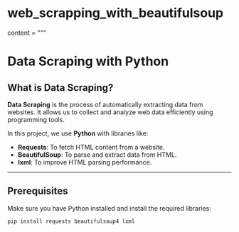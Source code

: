 # web_scrapping_with_beautifulsoup

content = """
# Data Scraping with Python

## What is Data Scraping?
**Data Scraping** is the process of automatically extracting data from websites. It allows us to collect and analyze web data efficiently using programming tools.

In this project, we use **Python** with libraries like:
- **Requests**: To fetch HTML content from a website.
- **BeautifulSoup**: To parse and extract data from HTML.
- **lxml**: To improve HTML parsing performance.

---

## Prerequisites
Make sure you have Python installed and install the required libraries:
```bash
pip install requests beautifulsoup4 lxml

